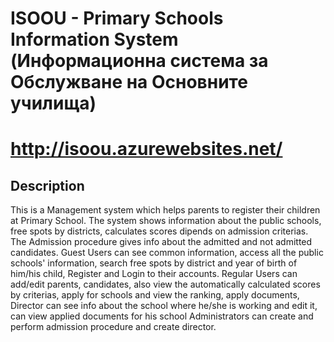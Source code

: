 # ISOOU - Primary Schools Information System (Информационна система за Обслужване на Основните училища)

# http://isoou.azurewebsites.net/

## Description

This is a Management system which helps parents to register their children at Primary School. 
The system shows information about the public schools, free spots by districts, calculates scores dipends on admission criterias. 
The Admission procedure gives info about the admitted and not admitted candidates.
Guest Users can see common information, access all the public schools' information, search free spots by district and year of birth of him/his child, Register and Login to their accounts.
Regular Users can add/edit parents, candidates, also view the automatically calculated scores by criterias, apply for schools and view the ranking, apply documents,
Director can see info about the school where he/she is working and edit it, can view applied documents for his school
Administrators can create and perform admission procedure and create director.
